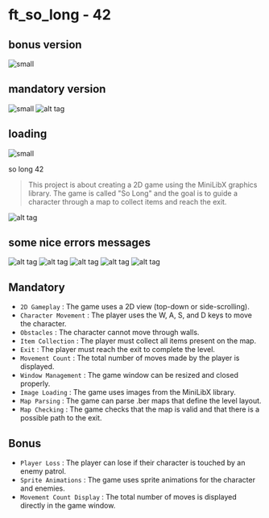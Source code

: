 # ft_so_long - 42

## bonus version
![small](https://github.com/ftTower/soLong/blob/main/md_asset/ezgif-3-616148c4a7.gif)

## mandatory version
![small](https://github.com/ftTower/soLong/blob/main/md_asset/ezgif-3-bf6fbe38a6.gif)
![alt tag](https://github.com/ftTower/soLong/blob/main/md_asset/Capture%20d%E2%80%99%C3%A9cran%202024-09-25%20015825.png)

## loading
![small](https://github.com/ftTower/soLong/blob/main/md_asset/ezgif-3-e408267531.gif)


so long 42

> This project is about creating a 2D game using the MiniLibX graphics library. The game is called "So Long" and the goal is to guide a character through a map to collect items and reach the exit.

![alt tag](https://github.com/ftTower/so_long/blob/main/md_asset/ezgif-3-1614a8c958.gif)

## some nice errors messages

![alt tag](https://github.com/ftTower/soLong/blob/main/md_asset/Capture%20d%E2%80%99%C3%A9cran%202024-09-25%20020152.png)
![alt tag](https://github.com/ftTower/soLong/blob/main/md_asset/Capture%20d%E2%80%99%C3%A9cran%202024-09-25%20020228.png)
![alt tag](https://github.com/ftTower/soLong/blob/main/md_asset/Capture%20d%E2%80%99%C3%A9cran%202024-09-25%20020253.png)
![alt tag](https://github.com/ftTower/soLong/blob/main/md_asset/Capture%20d%E2%80%99%C3%A9cran%202024-09-25%20020328.png)
![alt tag](https://github.com/ftTower/soLong/blob/main/md_asset/Capture%20d%E2%80%99%C3%A9cran%202024-09-25%20020401.png)




## Mandatory

 * `2D Gameplay` : The game uses a 2D view (top-down or side-scrolling).
 * `Character Movement` : The player uses the W, A, S, and D keys to move the character.
 * `Obstacles` : The character cannot move through walls.
 * `Item Collection` : The player must collect all items present on the map.
 * `Exit` : The player must reach the exit to complete the level.
 * `Movement Count` : The total number of moves made by the player is displayed.
 * `Window Management` : The game window can be resized and closed properly.
 * `Image Loading` : The game uses images from the MiniLibX library.
 * `Map Parsing` : The game can parse .ber maps that define the level layout.
 * `Map Checking` : The game checks that the map is valid and that there is a possible path to the exit.

## Bonus

 * `Player Loss` : The player can lose if their character is touched by an enemy patrol.
 * `Sprite Animations` : The game uses sprite animations for the character and enemies.
 * `Movement Count Display` : The total number of moves is displayed directly in the game window.

